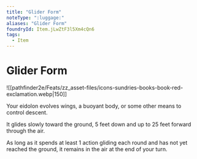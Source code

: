 ```yaml
---
title: "Glider Form"
noteType: ":luggage:"
aliases: "Glider Form"
foundryId: Item.jLwZtF3l5Xm4cQn6
tags:
  - Item
---
```


# Glider Form
![[pathfinder2e/Feats/zz_asset-files/icons-sundries-books-book-red-exclamation.webp|150]]

Your eidolon evolves wings, a buoyant body, or some other means to control descent.

It glides slowly toward the ground, 5 feet down and up to 25 feet forward through the air.

As long as it spends at least 1 action gliding each round and has not yet reached the ground, it remains in the air at the end of your turn.
